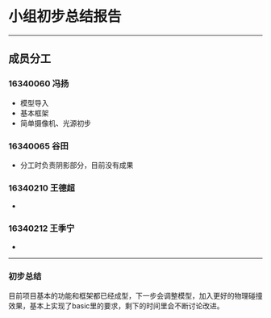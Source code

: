 # 小组初步总结报告

---

## 成员分工
### 16340060 冯扬 
  - 模型导入 
  - 基本框架 
  - 简单摄像机、光源初步
  
### 16340065 谷田
  - 分工时负责阴影部分，目前没有成果
  
### 16340210 王德超
  - 
### 16340212 王季宁  
  -
---
### 初步总结

目前项目基本的功能和框架都已经成型，下一步会调整模型，加入更好的物理碰撞效果，基本上实现了basic里的要求，剩下的时间里会不断讨论改进。
